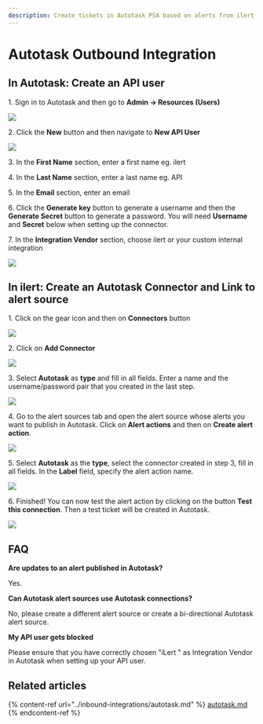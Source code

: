 ```yaml
---
description: Create tickets in Autotask PSA based on alerts from ilert.
---
```


# Autotask Outbound Integration

## In Autotask: Create an API user <a href="#create-api-user" id="create-api-user"></a>

1\. Sign in to Autotask and then go to **Admin -> Resources (Users)**

![](<../../.gitbook/assets/autotask1 (2) (1).png>)

2\. Click the **New** button and then navigate to **New API User**

![](<../../.gitbook/assets/autotask2 (1).png>)

3\. In the **First Name** section, enter a first name eg. ilert

4\. In the **Last Name** section, enter a last name eg. API

5\. In the **Email** section, enter an email

6\. Click the **Generate key** button to generate a username and then the **Generate Secret** button to generate a password. You will need **Username** and **Secret** below when setting up the connector.

7\. In the **Integration Vendor** section, choose ilert or your custom internal integration

![](../../.gitbook/assets/autotask3.png)

## In ilert: Create an Autotask Connector and Link to alert source

1\. Click on the gear icon and then on **Connectors** button

![](<../../.gitbook/assets/iLert (51).png>)

2\. Click on **Add Connector**

![](<../../.gitbook/assets/iLert (56).png>)

3\. Select **Autotask** as **type** and fill in all fields. Enter a name and the username/password pair that you created in the last step.

![](<../../.gitbook/assets/iLert (14).png>)

4\. Go to the alert sources tab and open the alert source whose alerts you want to publish in Autotask. Click on **Alert actions** and then on **Create alert action**.

![](<../../.gitbook/assets/new_incident_action (3) (1).png>)

5\. Select **Autotask** as the **type**, select the connector created in step 3, fill in all fields. In the **Label** field, specify the alert action name.

![](<../../.gitbook/assets/iLert (104).png>)

6\. Finished! You can now test the alert action by clicking on the button **Test this connection**. Then a test ticket will be created in Autotask.

![](<../../.gitbook/assets/iLert (8).png>)

## FAQ <a href="#faq" id="faq"></a>

**Are updates to an alert published in Autotask?**

Yes.

**Can Autotask alert sources use Autotask connections?**

No, please create a different alert source or create a bi-directional Autotask alert source.

**My API user gets blocked**

Please ensure that you have correctly chosen "iLert " as Integration Vendor in Autotask when setting up your API user.

## **Related articles**

{% content-ref url="../inbound-integrations/autotask.md" %}
[autotask.md](../inbound-integrations/autotask.md)
{% endcontent-ref %}
